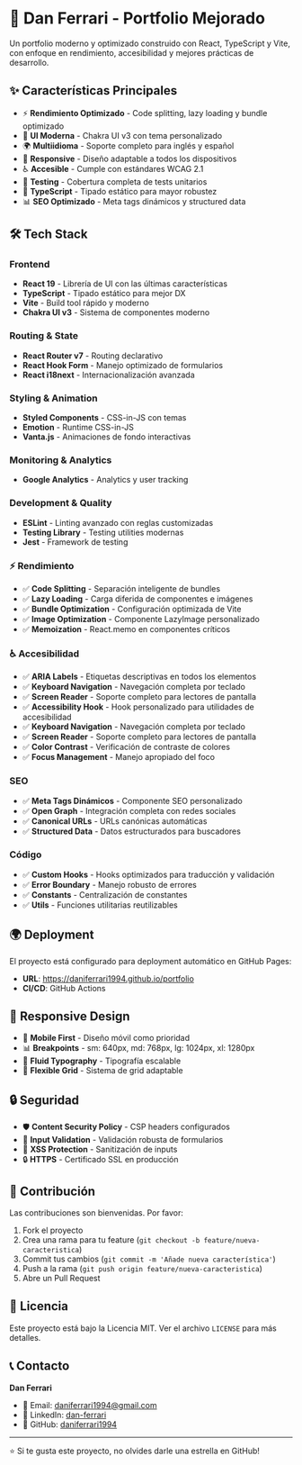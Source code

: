 # 🚀 Dan Ferrari - Portfolio Mejorado

Un portfolio moderno y optimizado construido con React, TypeScript y Vite, con enfoque en rendimiento, accesibilidad y mejores prácticas de desarrollo.

## ✨ Características Principales

- ⚡ **Rendimiento Optimizado** - Code splitting, lazy loading y bundle optimizado
- 🎨 **UI Moderna** - Chakra UI v3 con tema personalizado
- 🌍 **Multiidioma** - Soporte completo para inglés y español
- 📱 **Responsive** - Diseño adaptable a todos los dispositivos
- ♿ **Accesible** - Cumple con estándares WCAG 2.1
- 🧪 **Testing** - Cobertura completa de tests unitarios
- 🔧 **TypeScript** - Tipado estático para mayor robustez
- 📊 **SEO Optimizado** - Meta tags dinámicos y structured data

## 🛠️ Tech Stack

### Frontend
- **React 19** - Librería de UI con las últimas características
- **TypeScript** - Tipado estático para mejor DX
- **Vite** - Build tool rápido y moderno
- **Chakra UI v3** - Sistema de componentes moderno

### Routing & State
- **React Router v7** - Routing declarativo
- **React Hook Form** - Manejo optimizado de formularios
- **React i18next** - Internacionalización avanzada

### Styling & Animation
- **Styled Components** - CSS-in-JS con temas
- **Emotion** - Runtime CSS-in-JS
- **Vanta.js** - Animaciones de fondo interactivas

### Monitoring & Analytics
- **Google Analytics** - Analytics y user tracking

### Development & Quality
- **ESLint** - Linting avanzado con reglas customizadas
- **Testing Library** - Testing utilities modernas
- **Jest** - Framework de testing

### ⚡ Rendimiento
- ✅ **Code Splitting** - Separación inteligente de bundles
- ✅ **Lazy Loading** - Carga diferida de componentes e imágenes
- ✅ **Bundle Optimization** - Configuración optimizada de Vite
- ✅ **Image Optimization** - Componente LazyImage personalizado
- ✅ **Memoization** - React.memo en componentes críticos

### ♿ Accesibilidad
- ✅ **ARIA Labels** - Etiquetas descriptivas en todos los elementos
- ✅ **Keyboard Navigation** - Navegación completa por teclado
- ✅ **Screen Reader** - Soporte completo para lectores de pantalla
- ✅ **Accessibility Hook** - Hook personalizado para utilidades de accesibilidad
- ✅ **Keyboard Navigation** - Navegación completa por teclado
- ✅ **Screen Reader** - Soporte completo para lectores de pantalla
- ✅ **Color Contrast** - Verificación de contraste de colores
- ✅ **Focus Management** - Manejo apropiado del foco

### SEO
- ✅ **Meta Tags Dinámicos** - Componente SEO personalizado
- ✅ **Open Graph** - Integración completa con redes sociales
- ✅ **Canonical URLs** - URLs canónicas automáticas
- ✅ **Structured Data** - Datos estructurados para buscadores

### Código
- ✅ **Custom Hooks** - Hooks optimizados para traducción y validación
- ✅ **Error Boundary** - Manejo robusto de errores
- ✅ **Constants** - Centralización de constantes
- ✅ **Utils** - Funciones utilitarias reutilizables

## 🌍 Deployment

El proyecto está configurado para deployment automático en GitHub Pages:

- **URL**: https://daniferrari1994.github.io/portfolio
- **CI/CD**: GitHub Actions

## 📱 Responsive Design

- 📱 **Mobile First** - Diseño móvil como prioridad
- 📊 **Breakpoints** - sm: 640px, md: 768px, lg: 1024px, xl: 1280px
- 🎨 **Fluid Typography** - Tipografía escalable
- 📏 **Flexible Grid** - Sistema de grid adaptable

## 🔒 Seguridad

- 🛡️ **Content Security Policy** - CSP headers configurados
- 🔐 **Input Validation** - Validación robusta de formularios
- 🚫 **XSS Protection** - Sanitización de inputs
- 🔒 **HTTPS** - Certificado SSL en producción

## 🤝 Contribución

Las contribuciones son bienvenidas. Por favor:

1. Fork el proyecto
2. Crea una rama para tu feature (`git checkout -b feature/nueva-caracteristica`)
3. Commit tus cambios (`git commit -m 'Añade nueva característica'`)
4. Push a la rama (`git push origin feature/nueva-caracteristica`)
5. Abre un Pull Request

## 📄 Licencia

Este proyecto está bajo la Licencia MIT. Ver el archivo `LICENSE` para más detalles.

## 📞 Contacto

**Dan Ferrari**
- 📧 Email: daniferrari1994@gmail.com
- 💼 LinkedIn: [dan-ferrari](https://www.linkedin.com/in/dan-ferrari/)
- 🐙 GitHub: [daniferrari1994](https://github.com/daniferrari1994)

---

⭐ Si te gusta este proyecto, no olvides darle una estrella en GitHub!
